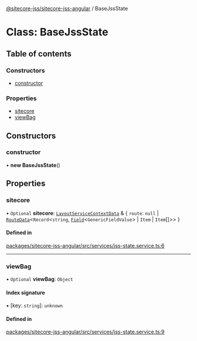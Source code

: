 [@sitecore-jss/sitecore-jss-angular](../README.md) / BaseJssState

# Class: BaseJssState

## Table of contents

### Constructors

- [constructor](BaseJssState.md#constructor)

### Properties

- [sitecore](BaseJssState.md#sitecore)
- [viewBag](BaseJssState.md#viewbag)

## Constructors

### constructor

• **new BaseJssState**()

## Properties

### sitecore

• `Optional` **sitecore**: [`LayoutServiceContextData`](../interfaces/LayoutServiceContextData.md) & \{ `route`: ``null`` \| [`RouteData`](../interfaces/RouteData.md)\<`Record`\<`string`, [`Field`](../interfaces/Field.md)\<`GenericFieldValue`\> \| `Item` \| `Item`[]\>\>  }

#### Defined in

[packages/sitecore-jss-angular/src/services/jss-state.service.ts:6](https://github.com/Sitecore/jss/blob/fd2c15d9c/packages/sitecore-jss-angular/src/services/jss-state.service.ts#L6)

___

### viewBag

• `Optional` **viewBag**: `Object`

#### Index signature

▪ [key: `string`]: `unknown`

#### Defined in

[packages/sitecore-jss-angular/src/services/jss-state.service.ts:9](https://github.com/Sitecore/jss/blob/fd2c15d9c/packages/sitecore-jss-angular/src/services/jss-state.service.ts#L9)
